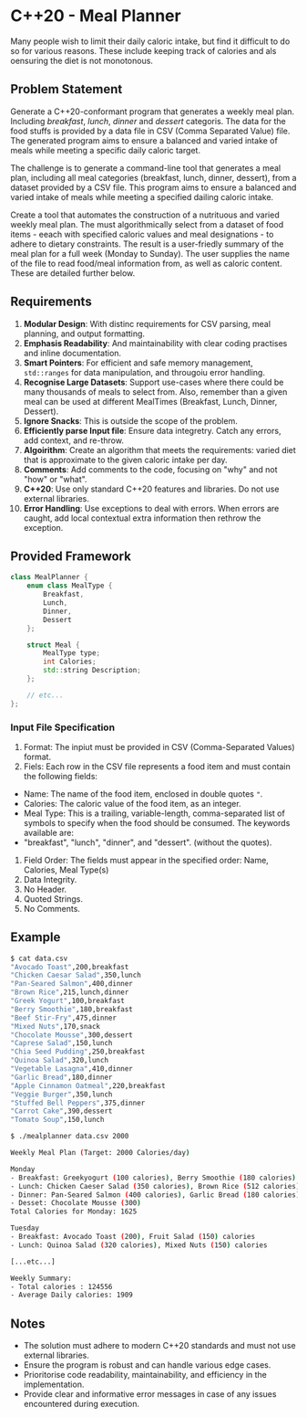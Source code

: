 # C++20 - Meal Planner

Many people wish to limit their daily caloric intake, but find it difficult to do so for various reasons. These include keeping track of calories and als oensuring the diet is not monotonous.

## Problem Statement

Generate a C++20-conformant program that generates a weekly meal plan. Including _breakfast_, _lunch_, _dinner_ and _dessert_ categoris. The data for the food stuffs is provided by a data file in CSV (Comma Separated Value) file. The generated program aims to ensure a balanced and varied intake of meals while meeting a specific daily caloric target.

The challenge is to generate a command-line tool that generates a meal plan, including all meal categories (breakfast, lunch, dinner, dessert), from a dataset provided by a CSV file. This program aims to ensure a balanced and varied intake of meals while meeting a specified dailing caloric intake.

Create a tool that automates the construction of a nutrituous and varied weekly meal plan. The must algorithmically select from a dataset of food items - eeach with specified caloric values and meal designations - to adhere to dietary constraints. The result is a user-friedly summary of the meal plan for a full week (Monday to Sunday). The user supplies the name of the file to read food/meal information from, as well as caloric content. These are detailed further below.

## Requirements

1. **Modular Design**: With distinc requirements for CSV parsing, meal planning, and output formatting.
1. **Emphasis Readability**: And maintainability with clear coding practises and inline documentation.
1. **Smart Pointers**: For efficient and safe memory management, `std::ranges` for data manipulation, and througoiu error handling.
1. **Recognise Large Datasets**: Support use-cases where there could be many thousands of meals to select from. Also, remember than a given meal can be used at different MealTimes (Breakfast, Lunch, Dinner, Dessert).
1. **Ignore Snacks**: This is outside the scope of the problem.
1. **Efficiently parse Input file**: Ensure data integretry. Catch any errors, add context, and re-throw.
1. **Algoirithm**: Create an algorithm that meets the requirements: varied diet that is approximate to the given caloric intake per day.
1. **Comments**: Add comments to the code, focusing on "why" and not "how" or "what".
1. **C++20**: Use only standard C++20 features and libraries. Do not use external libraries.
1. **Error Handling**: Use exceptions to deal with errors. When errors are caught, add local contextual extra information then rethrow the exception.

## Provided Framework

```cpp
class MealPlanner {
    enum class MealType {
        Breakfast,
        Lunch,
        Dinner,
        Dessert
    };

    struct Meal {
        MealType type;
        int Calories;
        std::string Description;
    };

    // etc...
};

```

### Input File Specification

1. Format: The inpiut must be provided in CSV (Comma-Separated Values) format.
1. Fiels: Each row in the CSV file represents a food item and must contain the following fields:
 * Name: The name of the food item, enclosed in double quotes `"`.
 * Calories: The caloric value of the food item, as an integer.
 * Meal Type: This is a trailing, variable-length, comma-separated list of symbols to specify when the food should be consumed. The keywords available are:
  * "breakfast", "lunch", "dinner", and "dessert". (without the quotes).
1. Field Order: The fields must appear in the specified order: Name, Calories, Meal Type(s)
1. Data Integrity.
1. No Header. 
1. Quoted Strings.
1. No Comments.

## Example

```bash
$ cat data.csv
"Avocado Toast",200,breakfast
"Chicken Caesar Salad",350,lunch
"Pan-Seared Salmon",400,dinner
"Brown Rice",215,lunch,dinner
"Greek Yogurt",100,breakfast
"Berry Smoothie",180,breakfast
"Beef Stir-Fry",475,dinner
"Mixed Nuts",170,snack
"Chocolate Mousse",300,dessert
"Caprese Salad",150,lunch
"Chia Seed Pudding",250,breakfast
"Quinoa Salad",320,lunch
"Vegetable Lasagna",410,dinner
"Garlic Bread",180,dinner
"Apple Cinnamon Oatmeal",220,breakfast
"Veggie Burger",350,lunch
"Stuffed Bell Peppers",375,dinner
"Carrot Cake",390,dessert
"Tomato Soup",150,lunch

$ ./mealplanner data.csv 2000

Weekly Meal Plan (Target: 2000 Calories/day)

Monday
- Breakfast: Greekyogurt (100 calories), Berry Smoothie (180 calories)
- Lunch: Chicken Caeser Salad (350 calories), Brown Rice (512 calories)
- Dinner: Pan-Seared Salmon (400 calories), Garlic Bread (180 calories)
- Desset: Chocolate Mousse (300) 
Total Calories for Monday: 1625

Tuesday
- Breakfast: Avocado Toast (200), Fruit Salad (150) calories    
- Lunch: Quinoa Salad (320 calories), Mixed Nuts (150) calories 

[...etc...]

Weekly Summary:
- Total calories : 124556
- Average Daily calories: 1909
```

## Notes

* The solution must adhere to modern C++20 standards and must not use external libraries.
* Ensure the program is robust and can handle various edge cases.
* Prioritorise code readability, maintainability, and efficiency in the implementation.
* Provide clear and informative error messages in case of any issues encountered during execution.


